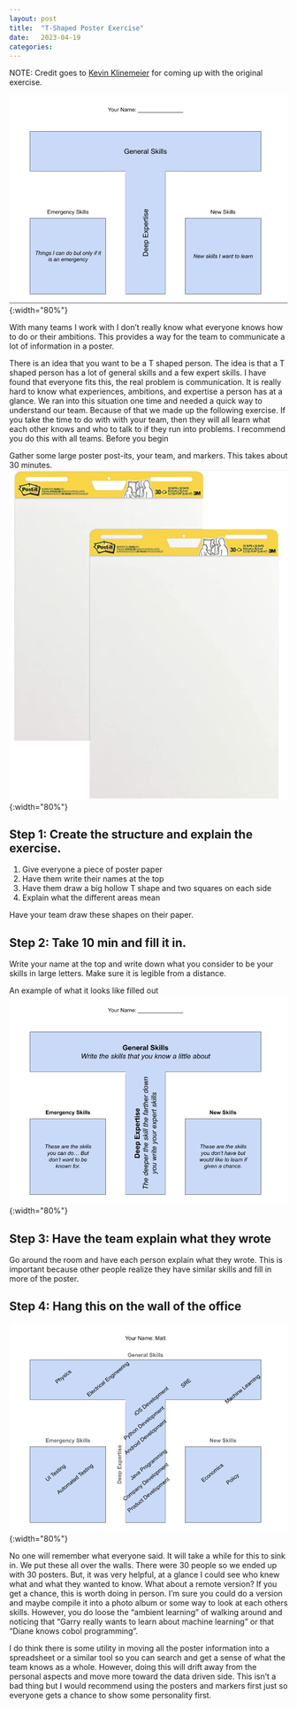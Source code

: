 ```yaml
---
layout: post
title:  "T-Shaped Poster Exercise"
date:   2023-04-19
categories:
---
```

NOTE: Credit goes to [Kevin Klinemeier](https://www.linkedin.com/in/agilekevin/) for coming up with the original exercise.

![1](/assets/images/T-Shaped+Exercise+1.png){:width="80%"}

With many teams I work with I don’t really know what everyone knows how to do or their ambitions. This provides a way for the team to communicate a lot of information in a poster.

There is an idea that you want to be a T shaped person. The idea is that a T shaped person has a lot of general skills and a few expert skills. I have found that everyone fits this, the real problem is communication. It is really hard to know what experiences, ambitions, and expertise a person has at a glance. We ran into this situation one time and needed a quick way to understand our team. Because of that we made up the following exercise.  If you take the time to do with with your team, then they will all learn what each other knows and who to talk to if they run into problems. I recommend you do this with all teams.
Before you begin

Gather some large poster post-its, your team, and markers. This takes about 30 minutes.
![2](/assets/images/T-Shaped+Exercise+2.png){:width="80%"}

## Step 1: Create the structure and explain the exercise.
1. Give everyone a piece of poster paper
2. Have them write their names at the top
3. Have them draw a big hollow T shape and two squares on each side
4. Explain what the different areas mean

Have your team draw these shapes on their paper.

## Step 2: Take 10 min and fill it in.
Write your name at the top and write down what you consider to be your skills in large letters. Make sure it is legible from a distance.

An example of what it looks like filled out
![3](/assets/images/T-Shaped+Exercise+3.png){:width="80%"}

## Step 3: Have the team explain what they wrote

Go around the room and have each person explain what they wrote. This is important because other people realize they have similar skills and fill in more of the poster.

## Step 4: Hang this on the wall of the office
![4](/assets/images/T-Shaped+Exercise+4.png){:width="80%"}

No one will remember what everyone said. It will take a while for this to sink in. We put these all over the walls. There were 30 people so we ended up with 30 posters. But, it was very helpful, at a glance I could see who knew what and what they wanted to know.
What about a remote version?
If you get a chance, this is worth doing in person. I’m sure you could do a version and maybe compile it into a photo album or some way to look at each others skills. However, you do loose the “ambient learning” of walking around and noticing that “Garry really wants to learn about machine learning” or that “Diane knows cobol programming”.

I do think there is some utility in moving all the poster information into a spreadsheet or a similar tool so you can search and get a sense of what the team knows as a whole. However, doing this will drift away from the personal aspects and move more toward the data driven side. This isn’t a bad thing but I would recommend using the posters and markers first just so everyone gets a chance to show some personality first.
